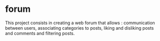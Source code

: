 # forum
This project consists in creating a web forum that allows :  communication between users, associating categories to posts, liking and disliking posts and comments and filtering posts.
